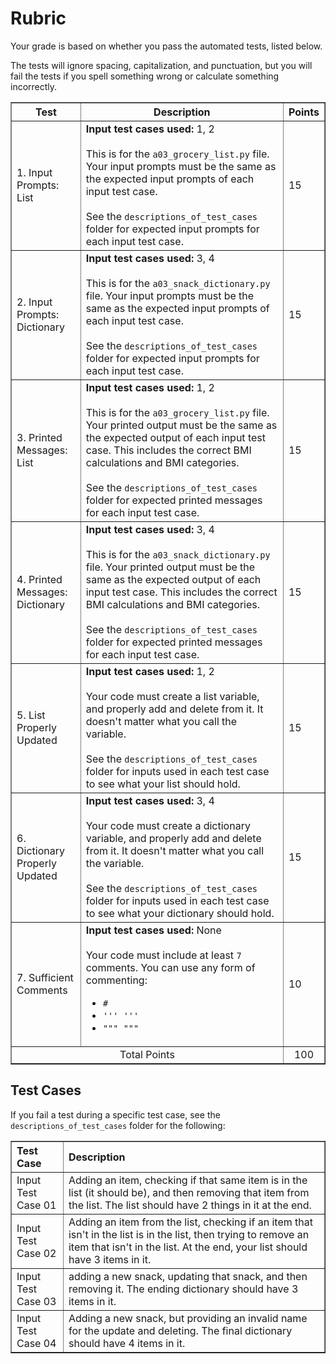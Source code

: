 
# Rubric
Your grade is based on whether you pass the automated tests, listed below.

The tests will ignore spacing, capitalization, and punctuation, but you will fail the tests if you spell something wrong or calculate something incorrectly.

<table border="1" style="width: 100%; text-align: center;">
<thead>
    <tr>
        <th style="text-align: center;">Test</th>
        <th style="text-align: center;">Description</th>
        <th style="text-align: center;">Points</th>
    </tr>
</thead>
<tbody>
    <tr style="text-align: left">
        <td>1. Input Prompts: List</td>
        <td>
        <b>Input test cases used:</b> 1, 2<br><br>
        This is for the <code>a03_grocery_list.py</code> file. Your input prompts must be the same as the expected input prompts of each input test case. 
        <br>
        <br>
        See the <code>descriptions_of_test_cases</code> folder for expected input prompts for each input test case.
        </td>  
        </td>
        <td>15</td>
    </tr>
        <tr style="text-align: left">
        <td>2. Input Prompts: Dictionary</td>
        <td>
        <b>Input test cases used:</b> 3, 4<br><br>
        This is for the <code>a03_snack_dictionary.py</code> file. Your input prompts must be the same as the expected input prompts of each input test case. 
        <br>
        <br>
        See the <code>descriptions_of_test_cases</code> folder for expected input prompts for each input test case.
        </td>  
        </td>
        <td>15</td>
    </tr>
    <tr style="text-align: left">
        <td>3. Printed Messages: List</td>
        <td>
        <b>Input test cases used:</b> 1, 2<br><br>
        This is for the <code>a03_grocery_list.py</code> file. Your printed output must be the same as the expected output of each input test case. This includes the correct BMI calculations and BMI categories.
        <br>
        <br>
        See the <code>descriptions_of_test_cases</code> folder for expected printed messages for each input test case.       
        </td>
        <td>15</td>
    <tr style="text-align: left">
        <td>4. Printed Messages: Dictionary</td>
        <td>
        <b>Input test cases used:</b> 3, 4<br><br>
        This is for the <code>a03_snack_dictionary.py</code> file. Your printed output must be the same as the expected output of each input test case. This includes the correct BMI calculations and BMI categories.
        <br>
        <br>
        See the <code>descriptions_of_test_cases</code> folder for expected printed messages for each input test case.       
        </td>
        <td>15</td>
    </tr>
        <tr style="text-align: left">
        <td>5. List Properly Updated</td>
        <td>
        <b>Input test cases used:</b> 1, 2<br><br>
        Your code must create a list variable, and properly add and delete from it. It doesn't matter what you call the variable.
        <br>
        <br>
        See the <code>descriptions_of_test_cases</code> folder for inputs used in each test case to see what your list should hold.    
        </td>
        <td>15</td>
    </tr>
        <tr style="text-align: left">
        <td>6. Dictionary Properly Updated</td>
        <td>
        <b>Input test cases used:</b> 3, 4<br><br>
        Your code must create a dictionary variable, and properly add and delete from it. It doesn't matter what you call the variable.
        <br>
        <br>
        See the <code>descriptions_of_test_cases</code> folder for inputs used in each test case to see what your dictionary should hold.    
        </td>
        <td>15</td>
    </tr>
    <tr style="text-align: left">
        <td>7. Sufficient Comments </td>
        <td>
        <b>Input test cases used:</b> None<br><br>
        Your code must include at least <code>7</code> comments. You can use any form of commenting:
        <ul>
          <li><code>#</code></li> 
          <li><code>''' '''</code></li>
          <li><code>""" """</code></li>
        </ul>
        </td>
        <td>10</td>
    </tr>
    <tr>
        <td colspan="2">Total Points</td>
        <td>100</td>
  </tr>
</tbody>
</table>

## Test Cases
If you fail a test during a specific test case, see the `descriptions_of_test_cases` folder for the following:
<table border="1" style="width: 100%; text-align: left;">
  <tr>
    <th>Test Case</th>
    <th>Description</th>
  </tr>
  <tr>
    <td>Input Test Case 01</td>
    <td>Adding an item, checking if that same item is in the list (it should be), and then removing that item from the list. The list should have 2 things in it at the end.</td>
  </tr>
  <tr>
    <td>Input Test Case 02</td>
    <td>Adding an item from the list, checking if an item that isn't in the list is in the list, then trying to remove an item that isn't in the list. At the end, your list should have 3 items in it.</td>
  </tr>
  <tr>
    <td>Input Test Case 03</td>
    <td>adding a new snack, updating that snack, and then removing it. The ending dictionary should have 3 items in it.</td>
  </tr>
  <tr>
    <td>Input Test Case 04</td>
    <td>Adding a new snack, but providing an invalid name for the update and deleting. The final dictionary should have 4 items in it.</td>
  </tr>
</table>